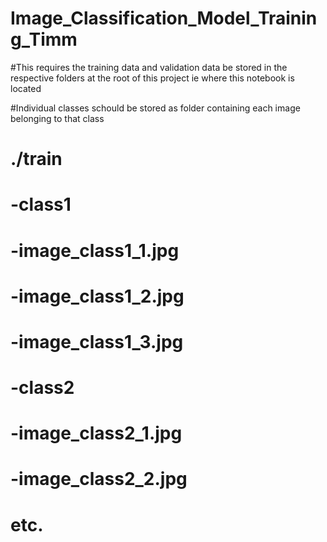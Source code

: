 # Image_Classification_Model_Training_Timm


#This requires the training data and validation data be stored in the respective folders at the root of this project ie where this notebook is located

#Individual classes schould be stored as folder containing each image belonging to that class

#   ./train
#      -class1
#         -image_class1_1.jpg
#         -image_class1_2.jpg
#         -image_class1_3.jpg
#      -class2
#         -image_class2_1.jpg
#         -image_class2_2.jpg
# etc. 
